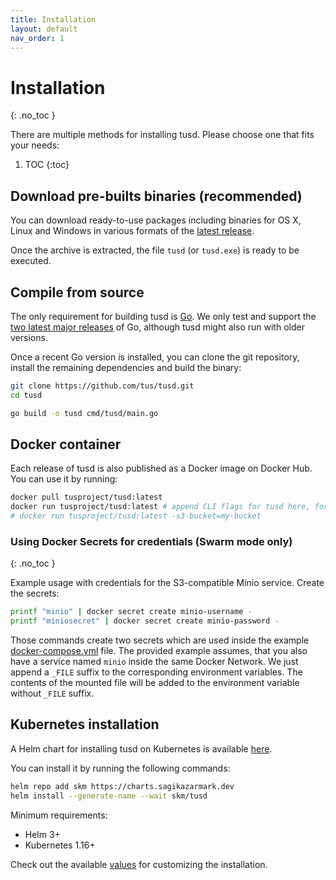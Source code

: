 ```yaml
---
title: Installation
layout: default
nav_order: 1
---
```


# Installation
{: .no_toc }

There are multiple methods for installing tusd. Please choose one that fits your needs:

1. TOC
{:toc}


## Download pre-builts binaries (recommended)

You can download ready-to-use packages including binaries for OS X, Linux and
Windows in various formats of the
[latest release](https://github.com/tus/tusd/releases/latest).

Once the archive is extracted, the file `tusd` (or `tusd.exe`) is ready to be executed.

## Compile from source

The only requirement for building tusd is [Go](http://golang.org/doc/install).
We only test and support the [two latest major releases](https://go.dev/dl/) of
Go, although tusd might also run with older versions.

Once a recent Go version is installed, you can clone the git repository, install
the remaining dependencies and build the binary:

```bash
git clone https://github.com/tus/tusd.git
cd tusd

go build -o tusd cmd/tusd/main.go
```

## Docker container

Each release of tusd is also published as a Docker image on Docker Hub. You can use it by running:

```bash
docker pull tusproject/tusd:latest
docker run tusproject/tusd:latest # append CLI flags for tusd here, for example:
# docker run tusproject/tusd:latest -s3-bucket=my-bucket
```

### Using Docker Secrets for credentials (Swarm mode only)
{: .no_toc }

Example usage with credentials for the S3-compatible Minio service. Create the secrets:

```bash
printf "minio" | docker secret create minio-username -
printf "miniosecret" | docker secret create minio-password -
```

Those commands create two secrets which are used inside the example [docker-compose.yml](https://github.com/tus/tusd/blob/main/examples/docker-compose.yml) file. The provided example assumes, that you also have a service named `minio` inside the same Docker Network.
We just append a `_FILE` suffix to the corresponding environment variables. The contents of the mounted file will be added to the environment variable without `_FILE` suffix.

## Kubernetes installation

A Helm chart for installing tusd on Kubernetes is available [here](https://github.com/sagikazarmark/helm-charts/tree/master/charts/tusd).

You can install it by running the following commands:

```bash
helm repo add skm https://charts.sagikazarmark.dev
helm install --generate-name --wait skm/tusd
```

Minimum requirements:
- Helm 3+
- Kubernetes 1.16+

Check out the available [values](https://github.com/sagikazarmark/helm-charts/tree/master/charts/tusd#values) for customizing the installation.
